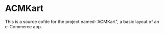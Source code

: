 # ACMKart
This is a source cofde for the project named-'ACMKart", a basic layout of an e-Commerce app.
